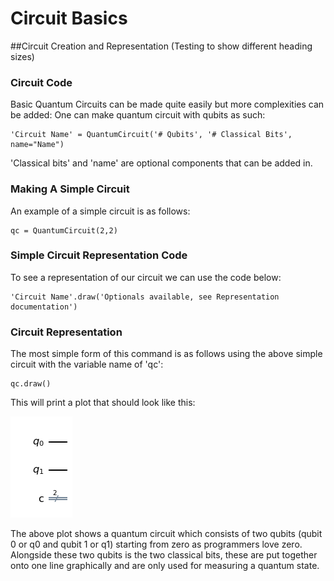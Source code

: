 # Circuit Basics

##Circuit Creation and Representation (Testing to show different heading sizes)

### Circuit Code

Basic Quantum Circuits can be made quite easily but more complexities can be added:
One can make quantum circuit with qubits as such:

```
'Circuit Name' = QuantumCircuit('# Qubits', '# Classical Bits', name="Name")
```

'Classical bits' and 'name' are optional components that can be added in.

### Making A Simple Circuit

An example of a simple circuit is as follows:
```
qc = QuantumCircuit(2,2)
```

### Simple Circuit Representation Code

To see a representation of our circuit we can use the code below:

```
'Circuit Name'.draw('Optionals available, see Representation documentation')
```

### Circuit Representation

The most simple form of this command is as follows using the above simple circuit with the variable name of 'qc':
```
qc.draw()
```

This will print a plot that should look like this:

![Basic Circuit](BasicCircuit.PNG?raw=true "Optional Title")

The above plot shows a quantum circuit which consists of two qubits (qubit 0 or q0 and qubit 1 or q1) starting from zero as programmers love zero. Alongside these two qubits is the two classical bits, these are put together onto one line graphically and are only used for measuring a quantum state.
